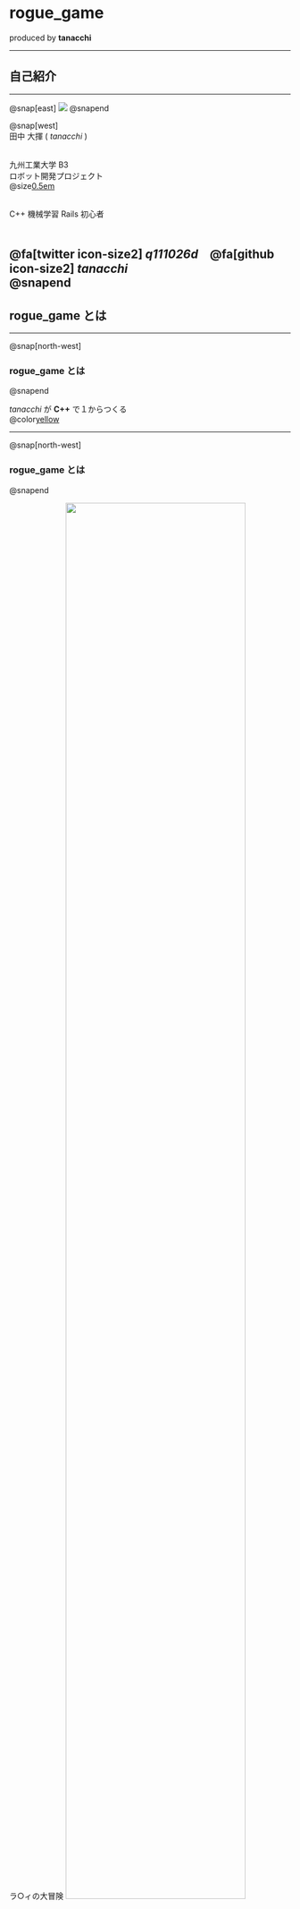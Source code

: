 # rogue_game
 produced by **tanacchi**

---

## 自己紹介

---
@snap[east]
<img src="rogue_game/assets/tanacchi.jpeg" />
@snapend

@snap[west]
<br>
田中 大揮 ( *tanacchi* )<br><br>

九州工業大学 B3  
ロボット開発プロジェクト  
@size[0.5em](つくばチャレンジに参加)<br><br>

C++ 機械学習 Rails 初心者  <br><br>

@fa[twitter icon-size2] *q111026d*　@fa[github  icon-size2] *tanacchi*  
@snapend
---

## rogue_game とは

---
@snap[north-west]
### rogue_game とは
@snapend

*tanacchi* が **C++** で１からつくる  
@color[yellow](ローグライクゲーム)

---
@snap[north-west]
### rogue_game とは
@snapend

ラ○ィの大冒険
<img src="rogue_game/assets/rami.jpg" height="80%" width="80%" />

---
@snap[north-west]
### rogue_game とは
@snapend

<img src="rogue_game/assets/rami_playing.jpg" height="80%" width="80%" />

---
@snap[north-west]
### rogue_game とは
@snapend

<br>
@size[0.8em](コンピューターRPG 黎明期に誕生した、 <br> テキストユーザーインターフェースの探索型RPG。)
<img src="rogue_game/assets/rogue_wiki.png" width="80%" height="80%" />

---

## 動機

---
@snap[north-west]
### 動機
@snapend

ロボット飽きたわ

---
@transition[none]
@snap[north-west]
### 動機
@snapend

~~ロボット飽きたわ~~

---
@snap[north-west]
### 動機
@snapend

( ˘⊖˘) 。o( （ある程度の規模の）@color[yellow](**ゲームシステムを**)（C++ で）**構築してみたい** )

---

## コンセプト

---
@snap[north-west]
### コンセプト
@snapend

@size[0.8em](グラフィックには興味がないので)  
伝統的なローグライクゲームと同じ  
@color[yellow](**テキストユーザーインターフェース**)

---
@snap[north-west]
### コンセプト
@snapend

伝統的なローグライクゲームの欠点
### 操作性が良くない

---

コマンド | 動作  
--- | ---  
r | 巻物を読む  
w | 武器を手に構える  
t | 所持品を投げる  
q | 飲み薬を飲む  
P | 指輪をはめる  
\> | 階段を降りる  

矢印キーと決定キー ＋α で完結させたい

---
@snap[north-west]
### コンセプト
@snapend

* （伝統的な）ロマンあふれる感じ  
* 取っつきやすさ  
* オジリナリティ  
* @size[1.5em](美しい設計)  |

---

## 開発状況

---
@snap[north-west]
### 開発状況
@snapend


ひとり Issue
<img src="rogue_game/assets/Issues.png" width="80%" height="80%" />


---
@snap[north-west]
### 開発状況
@snapend


ひとり Issue
<img src="rogue_game/assets/IssueContent.png" width="80%" height="80%" />


---
@snap[north-west]
### 開発状況
@snapend

ひとり Project 
<img src="rogue_game/assets/ToDoList.png" width="80%" height="80%" />


---
@snap[north-west]
### 開発状況
@snapend

ひとり Pull Request 
<img src="rogue_game/assets/PullRequest.png" width="80%" height="80%" />


---
@snap[north-west]
### 開発状況
@snapend

誰も見ない Wiki 
<img src="rogue_game/assets/Wiki.png" width="80%" height="80%" />


---
## 進捗

---
@snap[north-west]
### 進捗
@snapend

597 commit  
2040 行  

（まだまだ駆け出し）

---
@snap[north-west]
### 進捗
@snapend

* マップ(json 形式)の読み込み 
* プレイヤー操作  | 
* アイテム取得＆使用  |

---
@snap[north-west]
### なぜ json ?
@snapend

```json
...
 {
     "type": "floor"
 },
 {
     "type": "door"
 },
 {
     "type": "path"
 },
...
```

```json
...
 {
     "index": "693",
     "type": "gold",
     "amount": "100"
 },
...
```
---
@snap[north-west]
### なぜ json ?
@snapend

* 要素の属性・パラメータを記述できる
* 依存パッケージを最小限にできる |
  - 依存パッケージは Boost と ncurses のみ  |
---

## 今後の展望

---
@snap[north-west]
### 今後の展望
@snapend

* モンスター（敵）の実装 
* マップ自動生成 |
* より美しく、拡張しやすい構造に | 
   - 隠し通路 |
   - 特殊攻撃 |
* でもあくまでスキマ時間でつくる  |

---

## さいごに

---
@snap[north-west]
### さいごに
@snapend

GitPitch よさげです
